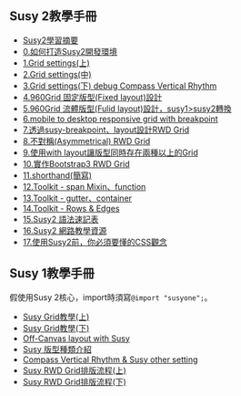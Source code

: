 Susy 2教學手冊
--------------------------
* <a target="_blank" href="docs/susy2/Susy2學習摘要.markdown">Susy2學習摘要</a>
* <a target="_blank" href="docs/susy2/0.如何打造susy2開發環境.markdown">0.如何打造Susy2開發環境</a>
* <a target="_blank" href="docs/susy2/1.Grid settings(上).markdown">1.Grid settings(上)</a>
* <a target="_blank" href="docs/susy2/2.Grid settings(中).markdown">2.Grid settings(中)</a>
* <a target="_blank" href="docs/susy2/3.Grid settings(下) debug Compass Vertical Rhythm.markdown">3.Grid settings(下) debug Compass Vertical Rhythm</a>
* <a target="_blank" href="docs/susy2/4.960Grid 固定版型(Fixed layout)設計.markdown">4.960Grid 固定版型(Fixed layout)設計</a>
* <a target="_blank" href="docs/susy2/5.960Grid 流體版型(Fulid layout)設計，susy1至susy2轉換.markdown">5.960Grid 流體版型(Fulid layout)設計，susy1>susy2轉換</a>
* <a target="_blank" href="docs/susy2/6.mobile to desktop responsive grid with breakpoint.markdown">6.mobile to desktop responsive grid with breakpoint</a>
* <a target="_blank" href="docs/susy2/7.透過susy-breakpoint、layout設計RWD Grid.markdown">7.透過susy-breakpoint、layout設計RWD Grid</a>
* <a target="_blank" href="docs/susy2/8.不對稱(Asymmetrical) RWD Grid.markdown">8.不對稱(Asymmetrical) RWD Grid</a>
* <a target="_blank" href="docs/susy2/9.使用with layout讓版型同時存在兩種以上的Grid.markdown">9.使用with layout讓版型同時存在兩種以上的Grid</a>
* <a target="_blank" href="docs/susy2/10.實作Bootstrap3 RWD Grid.markdown">10.實作Bootstrap3 RWD Grid</a>
* <a target="_blank" href="docs/susy2/11.shorthand(簡寫).markdown">11.shorthand(簡寫)</a>
* <a target="_blank" href="docs/susy2/12.Toolkit - span Mixin、function.markdown">12.Toolkit - span Mixin、function</a>
* <a target="_blank" href="docs/susy2/13.Toolkit - gutter、container.markdown">13.Toolkit - gutter、container</a>
* <a target="_blank" href="docs/susy2/14.Toolkit - Rows & Edges.markdown">14.Toolkit - Rows & Edges</a>
* <a target="_blank" href="docs/susy2/15.Susy2 語法速記表.markdown">15.Susy2 語法速記表</a>
* <a target="_blank" href="docs/susy2/16.Susy2 網路教學資源.markdown">16.Susy2 網路教學資源</a>
* <a target="_blank" href="docs/susy2/17.使用Susy2前，你必須要懂的CSS觀念.markdown">17.使用Susy2前，你必須要懂的CSS觀念</a>



 
Susy 1教學手冊
--------------------------
假使用Susy 2核心，import時須寫`@import "susyone";`。
* <a target="_blank" href="http://ithelp.ithome.com.tw/question/10139425">Susy Grid教學(上)</a>
* <a target="_blank" href="http://ithelp.ithome.com.tw/question/10139587">Susy Grid教學(下)</a>
* <a target="_blank" href="http://ithelp.ithome.com.tw/question/10139734">Off-Canvas layout with Susy</a>
* <a target="_blank" href="http://ithelp.ithome.com.tw/question/10139889">Susy 版型種類介紹</a>
* <a target="_blank" href="http://ithelp.ithome.com.tw/question/10140181">Compass Vertical Rhythm & Susy other setting</a>
* <a target="_blank" href="http://ithelp.ithome.com.tw/question/10140341">Susy RWD Grid排版流程(上)</a>
* <a target="_blank" href="http://ithelp.ithome.com.tw/question/10140472">Susy RWD Grid排版流程(下)</a>




